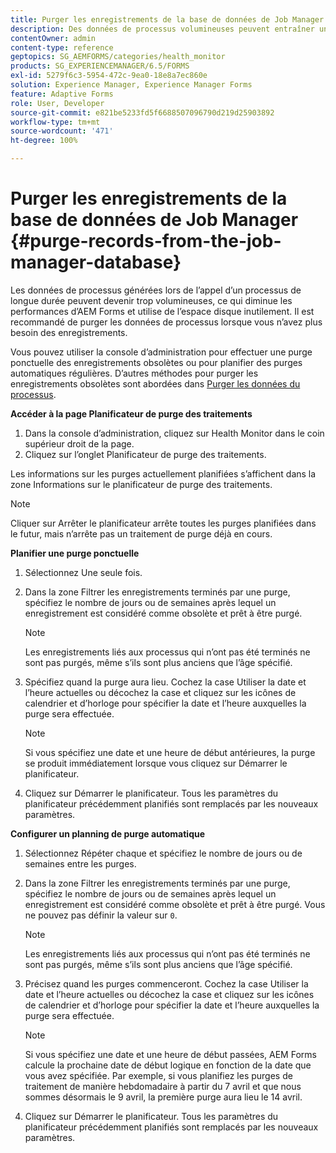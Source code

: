 ```yaml
---
title: Purger les enregistrements de la base de données de Job Manager
description: Des données de processus volumineuses peuvent entraîner une baisse des performances d’AEM Forms. Il est recommandé de purger les données de processus lorsque vous n’avez plus besoin des enregistrements.
contentOwner: admin
content-type: reference
geptopics: SG_AEMFORMS/categories/health_monitor
products: SG_EXPERIENCEMANAGER/6.5/FORMS
exl-id: 5279f6c3-5954-472c-9ea0-18e8a7ec860e
solution: Experience Manager, Experience Manager Forms
feature: Adaptive Forms
role: User, Developer
source-git-commit: e821be5233fd5f6688507096790d219d25903892
workflow-type: tm+mt
source-wordcount: '471'
ht-degree: 100%

---
```


# Purger les enregistrements de la base de données de Job Manager {#purge-records-from-the-job-manager-database}

Les données de processus générées lors de l’appel d’un processus de longue durée peuvent devenir trop volumineuses, ce qui diminue les performances d’AEM Forms et utilise de l’espace disque inutilement. Il est recommandé de purger les données de processus lorsque vous n’avez plus besoin des enregistrements.

Vous pouvez utiliser la console d’administration pour effectuer une purge ponctuelle des enregistrements obsolètes ou pour planifier des purges automatiques régulières. D’autres méthodes pour purger les enregistrements obsolètes sont abordées dans [Purger les données du processus](/help/forms/using/admin-help/purging-process-data.md#purging-process-data).

**Accéder à la page Planificateur de purge des traitements**

1. Dans la console d’administration, cliquez sur Health Monitor dans le coin supérieur droit de la page.
1. Cliquez sur l’onglet Planificateur de purge des traitements.

Les informations sur les purges actuellement planifiées s’affichent dans la zone Informations sur le planificateur de purge des traitements.

>[!NOTE]
>
>Cliquer sur Arrêter le planificateur arrête toutes les purges planifiées dans le futur, mais n’arrête pas un traitement de purge déjà en cours.

**Planifier une purge ponctuelle**

1. Sélectionnez Une seule fois.
1. Dans la zone Filtrer les enregistrements terminés par une purge, spécifiez le nombre de jours ou de semaines après lequel un enregistrement est considéré comme obsolète et prêt à être purgé.

   >[!NOTE]
   >
   >Les enregistrements liés aux processus qui n’ont pas été terminés ne sont pas purgés, même s’ils sont plus anciens que l’âge spécifié.

1. Spécifiez quand la purge aura lieu. Cochez la case Utiliser la date et l’heure actuelles ou décochez la case et cliquez sur les icônes de calendrier et d’horloge pour spécifier la date et l’heure auxquelles la purge sera effectuée.

   >[!NOTE]
   >
   >Si vous spécifiez une date et une heure de début antérieures, la purge se produit immédiatement lorsque vous cliquez sur Démarrer le planificateur.

1. Cliquez sur Démarrer le planificateur. Tous les paramètres du planificateur précédemment planifiés sont remplacés par les nouveaux paramètres.

**Configurer un planning de purge automatique**

1. Sélectionnez Répéter chaque et spécifiez le nombre de jours ou de semaines entre les purges.
1. Dans la zone Filtrer les enregistrements terminés par une purge, spécifiez le nombre de jours ou de semaines après lequel un enregistrement est considéré comme obsolète et prêt à être purgé. Vous ne pouvez pas définir la valeur sur `0`.

   >[!NOTE]
   >
   >Les enregistrements liés aux processus qui n’ont pas été terminés ne sont pas purgés, même s’ils sont plus anciens que l’âge spécifié.

1. Précisez quand les purges commenceront. Cochez la case Utiliser la date et l’heure actuelles ou décochez la case et cliquez sur les icônes de calendrier et d’horloge pour spécifier la date et l’heure auxquelles la purge sera effectuée.

   >[!NOTE]
   >
   >Si vous spécifiez une date et une heure de début passées, AEM Forms calcule la prochaine date de début logique en fonction de la date que vous avez spécifiée. Par exemple, si vous planifiez les purges de traitement de manière hebdomadaire à partir du 7 avril et que nous sommes désormais le 9 avril, la première purge aura lieu le 14 avril.

1. Cliquez sur Démarrer le planificateur. Tous les paramètres du planificateur précédemment planifiés sont remplacés par les nouveaux paramètres.
